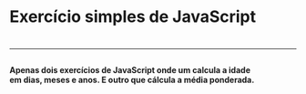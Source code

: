 <h1>Exercício simples de JavaScript<h1>
<hr>
<h4>Apenas dois exercícios de JavaScript onde um calcula a idade<br>
em dias, meses e anos. E outro que cálcula a média ponderada.</h4>
